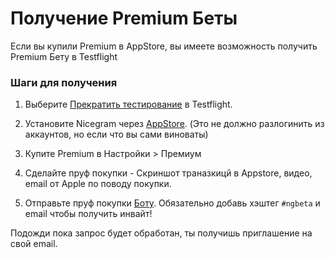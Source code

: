 # Получение Premium Беты
Если вы купили Premium в AppStore, вы имеете возможность получить Premium Бету в Testflight

### Шаги для получения

1) Выберите [Прекратить тестирование](https://i.imgur.com/JnTd94k.png) в Testflight.

2) Установите Nicegram через [AppStore](https://itunes.apple.com/app/id1457369322). (Это не должно разлогинить из аккаунтов, но если что вы сами виноваты)

3) Купите Premium в Настройки > Премиум

4) Сделайте пруф покупки - Скриншот траназкицй в Appstore, видео, email от Apple по поводу покупки.

5) Отправьте пруф покупки [Боту](https://t.me/NicegramBetaBot). Обязательно добавь хэштег `#ngbeta` и email чтобы получить инвайт!



Подожди пока запрос будет обработан, ты получишь приглашение на свой email.
